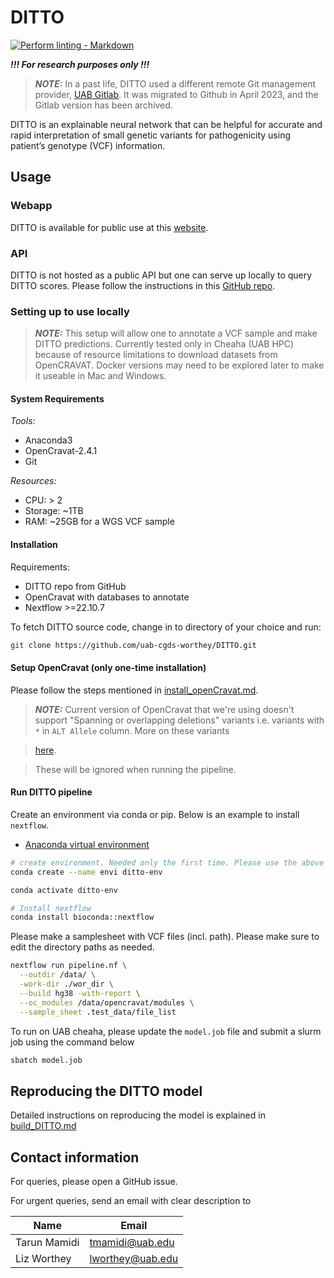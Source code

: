 # DITTO

<!-- markdown-link-check-disable -->
[![Perform linting -
Markdown](https://github.com/uab-cgds-worthey/DITTO/actions/workflows/linting.yml/badge.svg)](https://github.com/uab-cgds-worthey/DITTO/actions/workflows/linting.yml)
<!-- markdown-link-check-enable -->

***!!! For research purposes only !!!***

> ***NOTE:***  In a past life, DITTO used a different remote Git management provider, [UAB
> Gitlab](https://gitlab.rc.uab.edu/center-for-computational-genomics-and-data-science/sciops/ditto). It was migrated to
> Github in April 2023, and the Gitlab version has been archived.

DITTO is an explainable neural network that can be helpful for accurate and rapid interpretation of small
genetic variants for pathogenicity using patient’s genotype (VCF) information.

## Usage

### Webapp
<!-- markdown-link-check-disable -->
DITTO is available for public use at this [website](https://cgds-ditto.streamlit.app/).
<!-- markdown-link-check-enable -->
### API

DITTO is not hosted as a public API but one can serve up locally to query DITTO scores. Please follow the instructions
in this [GitHub repo](https://github.com/uab-cgds-worthey/DITTO-API).

### Setting up to use locally

> ***NOTE:*** This setup will allow one to annotate a VCF sample and make DITTO predictions. Currently tested only in
> Cheaha (UAB HPC) because of resource limitations to download datasets from OpenCRAVAT.
> Docker versions may need to be explored later to make it useable in Mac and Windows.

#### System Requirements

*Tools:*

- Anaconda3
- OpenCravat-2.4.1
- Git

*Resources:*

- CPU: > 2
- Storage: ~1TB
- RAM: ~25GB for a WGS VCF sample

#### Installation

Requirements:

- DITTO repo from GitHub
- OpenCravat with databases to annotate
- Nextflow >=22.10.7

To fetch DITTO source code, change in to directory of your choice and run:

```sh
git clone https://github.com/uab-cgds-worthey/DITTO.git
```

#### Setup OpenCravat (only one-time installation)

Please follow the steps mentioned in [install_openCravat.md](docs/install_openCravat.md).

> ***NOTE:*** Current version of OpenCravat that we're using doesn't support "Spanning or overlapping deletions"
> variants i.e. variants with `*` in `ALT Allele` column. More on these variants
<!-- markdown-link-check-disable -->
> [here](https://gatk.broadinstitute.org/hc/en-us/articles/360035531912-Spanning-or-overlapping-deletions-allele-).
<!-- markdown-link-check-enable -->
> These will be ignored when running the pipeline.

#### Run DITTO pipeline

Create an environment via conda or pip. Below is an example to install `nextflow`.

- [Anaconda virtual environment](https://docs.anaconda.com/free/anaconda/install/index.html)

```sh
# create environment. Needed only the first time. Please use the above link if you're not using Mac.
conda create --name envi ditto-env

conda activate ditto-env

# Install nextflow
conda install bioconda::nextflow
```

Please make a samplesheet with VCF files (incl. path). Please make sure to edit the directory paths as needed.

```sh
nextflow run pipeline.nf \
  --outdir /data/ \
  -work-dir ./wor_dir \
  --build hg38 -with-report \
  --oc_modules /data/opencravat/modules \
  --sample_sheet .test_data/file_list
```

To run on UAB cheaha, please update the `model.job` file and submit a slurm job using the command below

```sh
sbatch model.job
```

## Reproducing the DITTO model

Detailed instructions on reproducing the model is explained in [build_DITTO.md](docs/build_DITTO.md)

## Contact information

For queries, please open a GitHub issue.

For urgent queries, send an email with clear description to

|Name | Email |
------|--------|
Tarun Mamidi | <tmamidi@uab.edu>
Liz Worthey | <lworthey@uab.edu>
